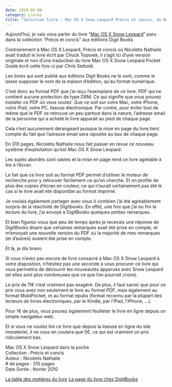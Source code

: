 ```yaml
---
date: 2010-05-08
category: Livres
title: "Sélection livre : Mac OS X Snow Leopard Précis et concis, de Nathalie Nicoletis"
---
```

Aujourd’hui, je vais vous parler du livre “[Mac OS X Snow Leopard][Livre]” paru dans la collection “Précis et concis” aux éditions Digit Books

Contrairement à Mac OS X Leopard, Précis et concis où Nicoletis Nathalie avait traduit le livre écrit par Chuck Toporek, il s’agit ici d’une version originale et non d’une traduction du livre Mac OS X Snow Leopard Pocket Guide écrit cette fois-ci par Chris Seibold.

Les livres qui sont publié aux éditions Digit Books ne le sont, comme le laisse supposer le nom de la maison d’édition, qu’au format numérique.

C’est donc au format PDF que j’ai reçu l’exemplaire de ce livre. PDF qui ne contient aucune protection de type DRM. Ce qui signifie que vous pouvez installer ce PDF où vous voulez. Que ce soit sur votre Mac, votre iPhone, votre iPad, votre PC, liseuse électronique.
Par contre, pour éviter tout de même que le PDF se retrouve un peu partout dans la nature, l’adresse email de la personne qui a acheté le livre apparait au pied de chaque page.

Cela n’est aucunement dérangeant puisque la mise en page du livre tient compte du fait que l’adresse email sera rajoutée au bas de chaque page.

En 310 pages, Nicoletis Nathalie nous fait passer en revue ce nouveau système d’exploitation qu’est Mac OS X Snow Leopard.

Les sujets abordés sont vastes et la mise en page rend ce livre agréable à lire à l’écran.

Le fait que ce livre soit au format PDF permet d’utiliser le moteur de recherche pour y retrouver facilement ce qu’on cherche. Et on profite de plus des copies d’écran en couleur, ce qui n’aurait certainement pas été le cas si le livre avait été disponible au format imprimé.

Je voulais également partager avec vous ô combien j’ai été agréablement surpris de la réactivité de Digitbooks. En effet, une fois que j’ai eu fini la lecture du livre, j’ai envoyé à DigitBooks quelques petites remarques.

Et bien figurez-vous que peu de temps après je recevais une réponse de DigitBooks disant que certaines remarques avait été prise en compte, et m’envoyait une nouvelle version du PDF où la majorité de mes remarques (et d’autres) avaient été prise en compte.

Et là, je dis bravo.

Si vous n’avez pas encore de livre consacré à Mac OS X Snow Leopard à votre disposition, n’hésitez pas une seconde à vous procurer ce livre qui vous permettra de découvrir les nouveautés apparues avec Snow Leopard (et elles sont plus nombreuses que ce que l’on pourrait croire).

Le prix de 11€ n’est vraiment pas exagéré. De plus, il faut savoir que pour ce prix vous avez non seulement le livre au format PDF, mais également au format MobiPocket, et au format epubs (format reconnu par la plupart des lecteurs de livres électroniques, par le Kindle, par l’iPad, l’iPhone, …).

Pour 1€ de plus, vous pouvez également feuilleter le livre en ligne depuis un simple navigateur web.

Et si vous ne voulez lire ce livre que depuis la liseuse en ligne du site immateriel, il ne vous en coutera que 5€, ce qui est vraiment un prix ridiculement bas.

Mac OS X Snow Leopard dans la poche  
Collection : Précis et concis  
Auteur : Nicoletis Nathalie  
\# de pages : 310 pages  
Date Sortie : février 2010

[La table des matières du livre][TdM]
[La page du livre chez DigitBooks][Livre]

[Livre]: https://web.archive.org/web/20210617205541/http://www.digitbooks.fr/catalogue/9782815001823.html
[TdM]: https://web.archive.org/web/20210617205541/http://www.digitbooks.fr/ressources/9782815001823-TDM.pdf

